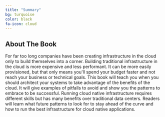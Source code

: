 ```yaml
---
title: "Summary"
bg: turquoise
color: black
fa-icon: cloud
---
```


## About The Book

For far too long companies have been creating infrastructure in the cloud only to build themselves into a corner.
Building traditional infrastructure in the cloud is more expensive and less performant.
It can be more easily provisioned, but that only means you'll spend your budget faster and not reach your business or technical goals.
This book will teach you when you should architect your systems to take advantage of the benefits of the cloud.
It will give examples of pitfalls to avoid and show you the patterns to embrace to be successful.
Running cloud native infrastructure requires different skills but has many benefits over traditional data centers.
Readers will learn what future patterns to look for to stay ahead of the curve and how to run the best infrastructure for cloud native applications.
